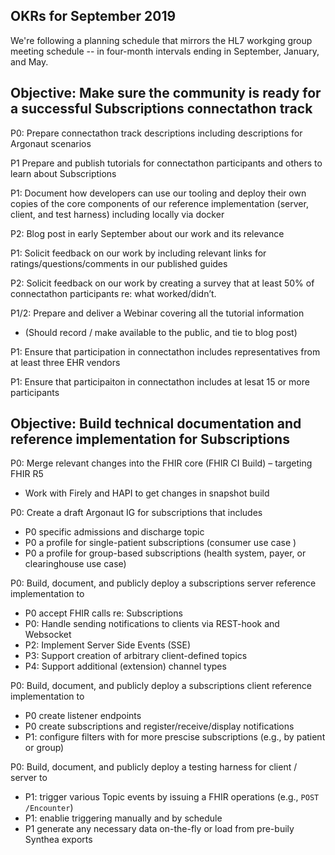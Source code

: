 ## OKRs for September 2019
We're following a planning schedule that mirrors the HL7 workging group meeting schedule --
in four-month intervals ending in September, January, and May.

## Objective: Make sure the community is ready for a successful Subscriptions connectathon track 

P0: Prepare connectathon track descriptions including descriptions for Argonaut scenarios

P1 Prepare and publish tutorials for connectathon participants and others to learn about Subscriptions

P1: Document how developers can use our tooling and deploy their own copies of the core components of our reference implementation (server, client, and test harness) including locally via docker

P2: Blog post in early September about our work and its relevance

P1: Solicit feedback on our work by including relevant links for ratings/questions/comments in our published guides

P2: Solicit feedback on our work by creating a survey that at least 50% of connectathon participants re: what worked/didn’t. 

P1/2: Prepare and deliver a Webinar covering all the tutorial information 
 - (Should record / make available to the public, and tie to blog post) 
 

P1: Ensure that participation in connectathon includes representatives from at least three EHR vendors

P1: Ensure that participaiton in connectathon includes at lesat 15 or more participants 


## Objective: Build technical documentation and reference implementation for Subscriptions 

P0: Merge relevant changes into the FHIR core (FHIR CI Build) – targeting FHIR R5
- Work with Firely and HAPI to get changes in snapshot build 

P0: Create a draft Argonaut IG for subscriptions that includes
- P0 specific admissions and discharge topic 
- P0 a profile for single-patient subscriptions (consumer use case )
- P0 a profile for group-based subscriptions (health system, payer, or clearinghouse use case)

P0: Build, document, and publicly deploy a subscriptions server reference implementation to 
 - P0 accept FHIR calls re: Subscriptions 
 - P0: Handle sending notifications to clients via REST-hook and Websocket 
 - P2: Implement Server Side Events (SSE) 
 - P3: Support creation of arbitrary client-defined topics
 - P4: Support additional (extension) channel types 

P0:  Build, document, and publicly deploy a subscriptions client reference implementation to
 - P0 create listener endpoints
 - P0 create subscriptions and register/receive/display notifications 
 - P1: configure filters with for more prescise subscriptions (e.g., by patient or group)

P0: Build, document, and publicly deploy a testing harness for client / server to
- P1: trigger various Topic events by issuing a FHIR operations (e.g., `POST /Encounter`)
- P1: enablie triggering manually and by schedule 
- P1 generate any necessary data on-the-fly or load from pre-buily Synthea exports
